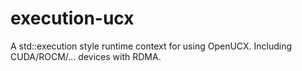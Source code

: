 # execution-ucx
A std::execution style runtime context for using OpenUCX. Including CUDA/ROCM/... devices with RDMA.
